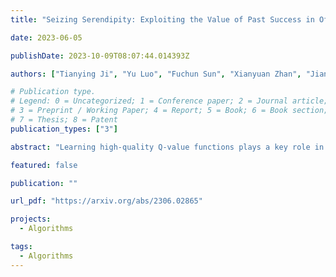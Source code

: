 ```yaml
---
title: "Seizing Serendipity: Exploiting the Value of Past Success in Off-Policy Actor-Critic"

date: 2023-06-05

publishDate: 2023-10-09T08:07:44.014393Z

authors: ["Tianying Ji", "Yu Luo", "Fuchun Sun", "Xianyuan Zhan", "Jianwei Zhang", "Huazhe Xu"]

# Publication type.
# Legend: 0 = Uncategorized; 1 = Conference paper; 2 = Journal article;
# 3 = Preprint / Working Paper; 4 = Report; 5 = Book; 6 = Book section;
# 7 = Thesis; 8 = Patent
publication_types: ["3"]

abstract: "Learning high-quality Q-value functions plays a key role in the success of many modern off-policy deep reinforcement learning (RL) algorithms. Previous works focus on addressing the value overestimation issue, an outcome of adopting function approximators and off-policy learning. Deviating from the common viewpoint, we observe that Q-values are indeed underestimated in the latter stage of the RL training process, primarily related to the use of inferior actions from the current policy in Bellman updates as compared to the more optimal action samples in the replay buffer. We hypothesize that this long-neglected phenomenon potentially hinders policy learning and reduces sample efficiency. Our insight to address this issue is to incorporate sufficient exploitation of past successes while maintaining exploration optimism. We propose the Blended Exploitation and Exploration (BEE) operator, a simple yet effective approach that updates Q-value using both historical best-performing actions and the current policy. The instantiations of our method in both model-free and model-based settings outperform state-of-the-art methods in various continuous control tasks and achieve strong performance in failure-prone scenarios and real-world robot tasks."

featured: false

publication: ""

url_pdf: "https://arxiv.org/abs/2306.02865"

projects: 
  - Algorithms  

tags:
  - Algorithms
---
```


